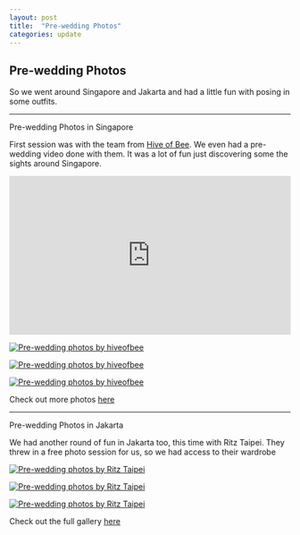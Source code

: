 ```yaml
---
layout: post
title:  "Pre-wedding Photos"
categories: update
---
```


## Pre-wedding Photos

So we went around Singapore and Jakarta and had a little fun with posing in some outfits.

<hr>

<span class="lead">Pre-wedding Photos in Singapore</span>

First session was with the team from [Hive of Bee](http://hiveofbee.com). We even had a pre-wedding video done with them. It was a lot of fun just discovering some the sights around Singapore.

<style>.embed-container { position: relative; padding-bottom: 56.25%; height: 0; overflow: hidden; max-width: 100%; } .embed-container iframe, .embed-container object, .embed-container embed { position: absolute; top: 0; left: 0; width: 100%; height: 100%; }</style><div class='embed-container'><iframe src='https://www.youtube.com/embed/K5Nus2oreAc' frameborder='0' allowfullscreen></iframe></div>

[![Pre-wedding photos by hiveofbee](https://photos-2.dropbox.com/t/2/AACIjaQpR3oT_JQhEx-pg9nqAUwDcMQpodlxsSiE6CsVfA/12/9898885/jpeg/32x32/1/1443340800/0/2/IMG_2312.JPG/CIWX3AQgASACIAMgBCAFIAYgBygBKAIoBw/IEQAESrJPlZtjKYdf1k6QGNnzeydYno-vNfncpyhbcA%2CCyoE5EamsgETCz9e2Ug3Gavtu8fQuNW0s896yhHUvJI?size=1600x1200&size_mode=2)](https://www.dropbox.com/sh/5so524glk9asdqs/AAAWqRYUitE_w2HqQt62y3oqa?dl=0)

[![Pre-wedding photos by hiveofbee](https://photos-2.dropbox.com/t/2/AADugzSLPVryXciopGXQoWPBbawAqgNLZvoishFXxjvZQg/12/9898885/jpeg/32x32/1/1443340800/0/2/IMG_2195.JPG/CIWX3AQgASACIAMgBCAFIAYgBygBKAIoBw/PFFw85eWG5TU1VUuA8Ht19Z1YpUUtBTZ9G7CY1_JgXI%2CwToksLjqWzgOrMjvx2LRjaygiT5CDwzVcpAju9SYmnY?size=1600x1200&size_mode=2)](https://www.dropbox.com/sh/5so524glk9asdqs/AAAWqRYUitE_w2HqQt62y3oqa?dl=0)

[![Pre-wedding photos by hiveofbee](https://photos-5.dropbox.com/t/2/AAD3F6T9DB8pP8lg98Rw4FmdPy23bGJzuzSqK6Ea5kXOkA/12/9898885/jpeg/32x32/1/1443340800/0/2/IMG_2934.JPG/CIWX3AQgASACIAMgBCAFIAYgBygBKAIoBw/MuAq67ln6n0UgiWm_c5sLwPvdZjqA3Pdb83A9-vjwIE%2CuPxRTK1oFO0hqi3NEYOcj0R5J9TboBMx3cB_m2C2gOA%2Cmxo6Bgi7vG6Y2GMC19lXbI8GAtmocRLqRtmeL1bFp5c?size=1600x1200&size_mode=2)](https://www.dropbox.com/sh/5so524glk9asdqs/AAAWqRYUitE_w2HqQt62y3oqa?dl=0)

Check out more photos [here](https://www.dropbox.com/sh/5so524glk9asdqs/AAAWqRYUitE_w2HqQt62y3oqa?dl=0)

<hr>

<span class="lead">Pre-wedding Photos in Jakarta</span>

We had another round of fun in Jakarta too, this time with Ritz Taipei. They threw in a free photo session for us, so we had access to their wardrobe

[![Pre-wedding photos by Ritz Taipei](https://photos-1.dropbox.com/t/2/AACBuxiuO6PwSBhAGyWAsZNE5ElgztQuzSTxfB4c-LNFDA/12/9898885/jpeg/32x32/1/1443340800/0/2/IMG_1314%20ok.jpg/CIWX3AQgASACIAMgBCAFIAYgBygBKAIoBw/IhWt6KiuXGuDp4-7nhsHgkF6iXeqdZZOvJhwjmYbhfA%2CFymbw6CeNa2wIigkq59Bwm6XdT3XmGRbFMiyrmoxOlM?size=1600x1200&size_mode=2)](https://www.dropbox.com/sh/2gxvrceww4rfhjd/AADMPx65uFennfFB7lEQPWxWa?dl=0)

[![Pre-wedding photos by Ritz Taipei](https://photos-2.dropbox.com/t/2/AABRdGrSihO74KTjegvWcuzyEKaxRNn2ZQp8tuQHvma9zQ/12/9898885/jpeg/32x32/1/1443340800/0/2/IMG_1056%20ok.JPG/CIWX3AQgASACIAMgBCAFIAYgBygBKAIoBw/Ij74oloka-_GMJdpdf6VeT11_0FouNLEZqmcWvcbGAo%2CrgxxSBqdoeFnfi5iiJQDnT84H5XTccKXrhp1InLnGhc?size=1600x1200&size_mode=2)](https://www.dropbox.com/sh/2gxvrceww4rfhjd/AADMPx65uFennfFB7lEQPWxWa?dl=0)

[![Pre-wedding photos by Ritz Taipei](https://photos-6.dropbox.com/t/2/AACdQkYD234dDRO8mDSrR1YDQvdbhh_rj9Zk9-OF6KsCWA/12/9898885/jpeg/32x32/1/1443340800/0/2/IMG_1250%20ok.JPG/CIWX3AQgASACIAMgBCAFIAYgBygBKAIoBw/4LA1VJGZ3qVQABo_t8iRdQcAR7SQBWTlmQc_5ualBZQ%2CNwZ0vqDxCBoHfLHuuz7wgCK6xIM9MQJywn2CzmLzYI8%2CA4e_5LNlT4A4-1PiuQge7F1xmGqz5Ux2eh30ma6cExw?size=1600x1200&size_mode=2)](https://www.dropbox.com/sh/2gxvrceww4rfhjd/AADMPx65uFennfFB7lEQPWxWa?dl=0)

Check out the full gallery [here](https://www.dropbox.com/sh/2gxvrceww4rfhjd/AADMPx65uFennfFB7lEQPWxWa?dl=0)